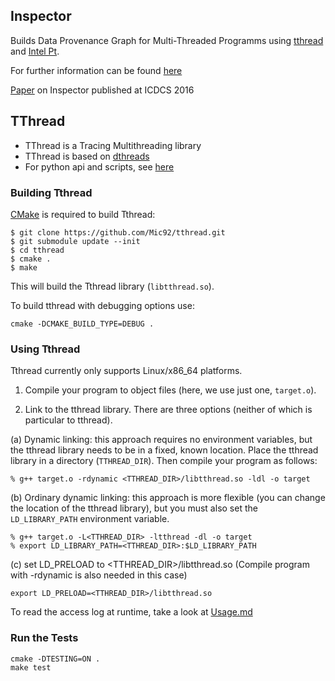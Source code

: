 Inspector
---------

Builds Data Provenance Graph for Multi-Threaded Programms
using [tthread](src/tthread) and
[Intel Pt](https://software.intel.com/en-us/blogs/2013/09/18/processor-tracing).

For further information can be found [here](src/inspector)

[Paper](http://wp.mpi-sws.org/bhatotia/files/2016/04/PID4226263.pdf) on Inspector published at ICDCS 2016

## TThread ##

- TThread is a Tracing Multithreading library
- TThread is based on [dthreads](https://github.com/emeryberger/dthreads)
- For python api and scripts, see [here](src/tthread-python/README.md)


### Building Tthread ###

[CMake](http://www.cmake.org/) is required to build Tthread:

```
$ git clone https://github.com/Mic92/tthread.git
$ git submodule update --init
$ cd tthread
$ cmake .
$ make
```

This will build the Tthread library (`libtthread.so`).

To build tthread with debugging options use:

```
cmake -DCMAKE_BUILD_TYPE=DEBUG .
```

### Using Tthread ###

Tthread currently only supports Linux/x86\_64 platforms.

1. Compile your program to object files (here, we use just one, `target.o`).

2. Link to the tthread library. There are three options (neither of which
   is particular to tthread).

  (a) Dynamic linking: this approach requires no environment variables,
      but the tthread library needs to be in a fixed, known location.
      Place the tthread library in a directory (`TTHREAD_DIR`).
      Then compile your program as follows:

```
% g++ target.o -rdynamic <TTHREAD_DIR>/libtthread.so -ldl -o target
```

  (b) Ordinary dynamic linking: this approach is more flexible (you can
      change the location of the tthread library), but you must also
      set the `LD_LIBRARY_PATH` environment variable.

```
% g++ target.o -L<TTHREAD_DIR> -ltthread -dl -o target
% export LD_LIBRARY_PATH=<TTHREAD_DIR>:$LD_LIBRARY_PATH
```

  (c) set LD_PRELOAD to <TTHREAD_DIR>/libtthread.so (Compile program with -rdynamic is also needed in this case)

```
export LD_PRELOAD=<TTHREAD_DIR>/libtthread.so
```

To read the access log at runtime, take a look at [Usage.md](Usage.md)

### Run the Tests ###

```
cmake -DTESTING=ON .
make test
```
